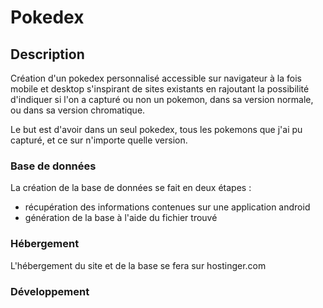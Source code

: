 <h1>Pokedex</h1>

<h2>Description</h2>

Création d'un pokedex personnalisé accessible sur navigateur à la fois mobile et desktop s'inspirant de sites existants en rajoutant la possibilité d'indiquer si l'on a capturé ou non un pokemon, dans sa version normale, ou dans sa version chromatique.

Le but est d'avoir dans un seul pokedex, tous les pokemons que j'ai pu capturé, et ce sur n'importe quelle version.

<h3>Base de données</h3>

La création de la base de données se fait en deux étapes :
<ul>
	<li>récupération des informations contenues sur une application android</li>
	<li>génération de la base à l'aide du fichier trouvé</li>
</ul>

<h3>Hébergement</h3>

L'hébergement du site et de la base se fera sur hostinger.com

<h3>Développement</h3>
